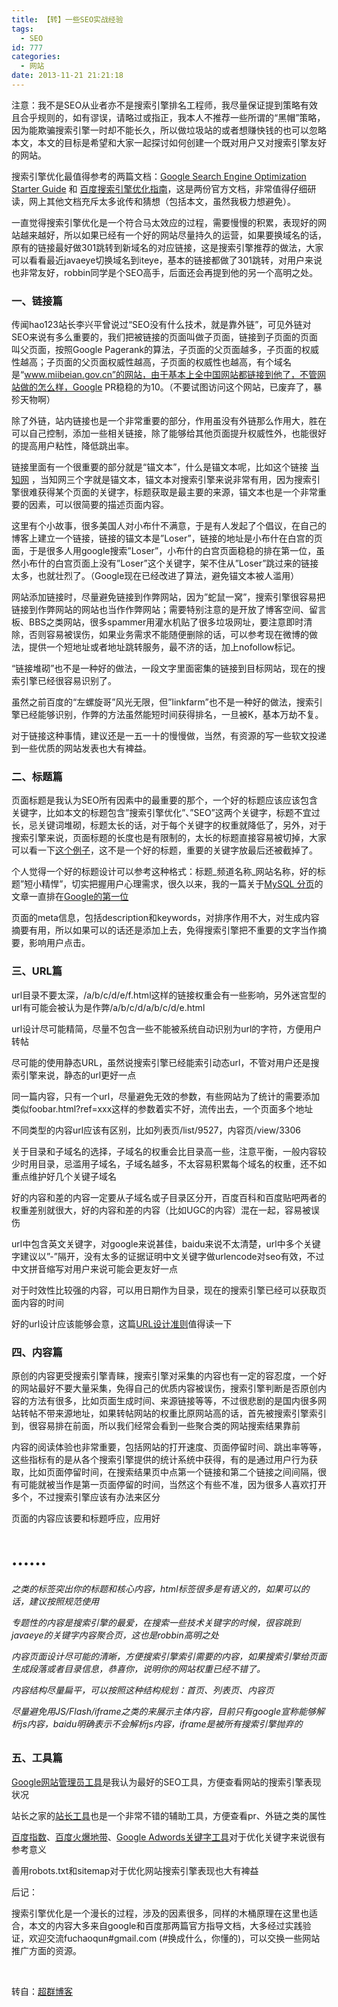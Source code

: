 ```yaml
---
title: 【转】一些SEO实战经验
tags:
  - SEO
id: 777
categories:
  - 网站
date: 2013-11-21 21:21:18
---
```


注意：我不是SEO从业者亦不是搜索引擎排名工程师，我尽量保证提到策略有效且合乎规则的，如有谬误，请略过或指正，我本人不推荐一些所谓的“黑帽”策略，因为能欺骗搜索引擎一时却不能长久，所以做垃圾站的或者想赚快钱的也可以忽略本文，本文的目标是希望和大家一起探讨如何创建一个既对用户又对搜索引擎友好的网站。

搜索引擎优化最值得参考的两篇文档：[Google Search Engine Optimization Starter Guide](http://www.google.com.hk/url?sa=t&source=web&cd=1&ved=0CCgQFjAA&url=http%3A%2F%2Fwww.google.com%2Fwebmasters%2Fdocs%2Fsearch-engine-optimization-starter-guide.pdf&ei=cDCtTf31G5CmuAO7u6jcCg&usg=AFQjCNEMj8KHxhxQz9cMLoMxMDiLdrAbJw&sig2=HZhP2MQXYGKjO52CxLm6Tw) 和 [百度搜索引擎优化指南](http://wenku.baidu.com/view/ec4457d4b14e852458fb5793.html)，这是两份官方文档，非常值得仔细研读，网上其他文档充斥太多讹传和猜想（包括本文，虽然我极力想避免）。

一直觉得搜索引擎优化是一个符合马太效应的过程，需要慢慢的积累，表现好的网站越来越好，所以如果已经有一个好的网站尽量持久的运营，如果要换域名的话，原有的链接最好做301跳转到新域名的对应链接，这是搜索引擎推荐的做法，大家可以看看最近javaeye切换域名到iteye，基本的链接都做了301跳转，对用户来说也非常友好，robbin同学是个SEO高手，后面还会再提到他的另一个高明之处。

### **一、链接篇**

传闻hao123站长李兴平曾说过“SEO没有什么技术，就是靠外链”，可见外链对SEO来说有多么重要的，我们把被链接的页面叫做子页面，链接到子页面的页面叫父页面，按照Google Pagerank的算法，子页面的父页面越多，子页面的权威性越高；子页面的父页面权威性越高，子页面的权威性也越高，有个域名是“www.miibeian.gov.cn”的网站，由于基本上全中国网站都链接到他了，不管网站做的怎么样，Google PR稳稳的为10。（不要试图访问这个网站，已废弃了，暴殄天物啊）

除了外链，站内链接也是一个非常重要的部分，作用虽没有外链那么作用大，胜在可以自己控制，添加一些相关链接，除了能够给其他页面提升权威性外，也能很好的提高用户粘性，降低跳出率。

链接里面有一个很重要的部分就是“锚文本”，什么是锚文本呢，比如这个链接 [当知网](http://www.dangzhi.com/) ，当知网三个字就是锚文本，锚文本对搜索引擎来说非常有用，因为搜索引擎很难获得某个页面的关键字，标题获取是最主要的来源，锚文本也是一个非常重要的因素，可以很简要的描述页面内容。

这里有个小故事，很多美国人对小布什不满意，于是有人发起了个倡议，在自己的博客上建立一个链接，链接的锚文本是”Loser”，链接的地址是小布什在白宫的页面，于是很多人用google搜索”Loser”，小布什的白宫页面稳稳的排在第一位，虽然小布什的白宫页面上没有”Loser”这个关键字，架不住从”Loser”跳过来的链接太多，也就壮烈了。（Google现在已经改进了算法，避免锚文本被人滥用）

网站添加链接时，尽量避免链接到作弊网站，因为”蛇鼠一窝”，搜索引擎很容易把链接到作弊网站的网站也当作作弊网站；需要特别注意的是开放了博客空间、留言板、BBS之类网站，很多spammer用灌水机贴了很多垃圾网址，要注意即时清除，否则容易被误伤，如果业务需求不能随便删除的话，可以参考现在微博的做法，提供一个短地址或者地址跳转服务，最不济的话，加上nofollow标记。

“链接堆砌”也不是一种好的做法，一段文字里面密集的链接到目标网站，现在的搜索引擎已经很容易识别了。

虽然之前百度的“左螺旋哥”风光无限，但”linkfarm”也不是一种好的做法，搜索引擎已经能够识别，作弊的方法虽然能短时间获得排名，一旦被K，基本万劫不复。

对于链接这种事情，建议还是一五一十的慢慢做，当然，有资源的写一些软文投递到一些优质的网站发表也大有裨益。

### **二、标题篇**

页面标题是我认为SEO所有因素中的最重要的那个，一个好的标题应该应该包含关键字，比如本文的标题包含”搜索引擎优化”、”SEO”这两个关键字，标题不宜过长，忌关键词堆砌，标题太长的话，对于每个关键字的权重就降低了，另外，对于搜索引擎来说，页面标题的长度也是有限制的，太长的标题直接容易被切掉，大家可以看一下[这个例子](http://www.google.com.hk/search?hl=zh-CN&q=site%3Awww.ewstudy.com)，这不是一个好的标题，重要的关键字放最后还被截掉了。

个人觉得一个好的标题设计可以参考这种格式：标题_频道名称_网站名称，好的标题”短小精悍”，切实把握用户心理需求，很久以来，我的一篇关于[MySQL 分页](http://www.fuchaoqun.com/2009/04/efficient-pagination-using-mysql/)的文章一直排在[Google的第一位](http://www.google.com.hk/search?hl=zh-CN&q=mysql+%E5%88%86%E9%A1%B5)

页面的meta信息，包括description和keywords，对排序作用不大，对生成内容摘要有用，所以如果可以的话还是添加上去，免得搜索引擎把不重要的文字当作摘要，影响用户点击。

### **三、URL篇**

url目录不要太深，/a/b/c/d/e/f.html这样的链接权重会有一些影响，另外迷宫型的url有可能会被认为是作弊/a/b/c/d/a/b/c/d/e.html

url设计尽可能精简，尽量不包含一些不能被系统自动识别为url的字符，方便用户转帖

尽可能的使用静态URL，虽然说搜索引擎已经能索引动态url，不管对用户还是搜索引擎来说，静态的url更好一点

同一篇内容，只有一个url，尽量避免无效的参数，有些网站为了统计的需要添加类似foobar.html?ref=xxx这样的参数着实不好，流传出去，一个页面多个地址

不同类型的内容url应该有区别，比如列表页/list/9527，内容页/view/3306

关于目录和子域名的选择，子域名的权重会比目录高一些，注意平衡，一般内容较少时用目录，忌滥用子域名，子域名越多，不太容易积累每个域名的权重，还不如重点维护好几个关键子域名

好的内容和差的内容一定要从子域名或子目录区分开，百度百科和百度贴吧两者的权重差别就很大，好的内容和差的内容（比如UGC的内容）混在一起，容易被误伤

url中包含英文关键字，对google来说甚佳，baidu来说不太清楚，url中多个关键字建议以”-”隔开，没有太多的证据证明中文关键字做urlencode对seo有效，不过中文拼音缩写对用户来说可能会更友好一点

对于时效性比较强的内容，可以用日期作为目录，现在的搜索引擎已经可以获取页面内容的时间

好的url设计应该能够会意，这篇[URL设计准则](http://blog.prosight.me/index.php/2010/08/640)值得读一下

### **四、内容篇**

原创的内容更受搜索引擎青睐，搜索引擎对采集的内容也有一定的容忍度，一个好的网站最好不要大量采集，免得自己的优质内容被误伤，搜索引擎判断是否原创内容的方法有很多，比如页面生成时间、来源链接等等，不过很悲剧的是国内很多网站转帖不带来源地址，如果转帖网站的权重比原网站高的话，首先被搜索引擎索引到，很容易排在前面，所以我们经常会看到一些聚合类的网站搜索结果靠前

内容的阅读体验也非常重要，包括网站的打开速度、页面停留时间、跳出率等等，这些指标有的是从各个搜索引擎提供的统计系统中获得，有的是通过用户行为获取，比如页面停留时间，在搜索结果页中点第一个链接和第二个链接之间间隔，很有可能就被当作是第一页面停留的时间，当然这个有些不准，因为很多人喜欢打开多个，不过搜索引擎应该有办法来区分

页面的内容应该要和标题呼应，应用好<h1>……<h6>之类的标签突出你的标题和核心内容，html标签很多是有语义的，如果可以的话，建议按照规范使用

专题性的内容是搜索引擎的最爱，在搜索一些技术关键字的时候，很容跳到javaeye的关键字内容聚合页，这也是robbin高明之处

内容页面设计尽可能的清晰，方便搜索引擎索引需要的内容，如果搜索引擎给页面生成段落或者目录信息，恭喜你，说明你的网站权重已经不错了。

内容结构尽量扁平，可以按照这种结构规划：首页、列表页、内容页

尽量避免用JS/Flash/iframe之类的来展示主体内容，目前只有google宣称能够解析js内容，baidu明确表示不会解析js内容，iframe是被所有搜索引擎抛弃的

### **五、工具篇**

[Google网站管理员工具](https://www.google.com/webmasters/tools/home?hl=zh-CN)是我认为最好的SEO工具，方便查看网站的搜索引擎表现状况

站长之家的[站长工具](http://tool.chinaz.com/)也是一个非常不错的辅助工具，方便查看pr、外链之类的属性

[百度指数](http://index.baidu.com/)、[百度火爆地带](http://f.baidu.com/fs/inquire/price.php)、[Google Adwords关键字工具](https://adwords.google.com/select/KeywordToolExternal)对于优化关键字来说很有参考意义

善用robots.txt和sitemap对于优化网站搜索引擎表现也大有裨益

后记：

搜索引擎优化是一个漫长的过程，涉及的因素很多，同样的木桶原理在这里也适合，本文的内容大多来自google和百度那两篇官方指导文档，大多经过实践验证，欢迎交流fuchaoqun#gmail.com (#换成什么，你懂的)，可以交换一些网站推广方面的资源。

&nbsp;

转自：[超群博客](http://www.fuchaoqun.com/2011/04/seo/)
